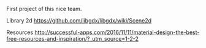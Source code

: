 First project of this nice team.

Library 2d https://github.com/libgdx/libgdx/wiki/Scene2d

Resources http://successful-apps.com/2016/11/11/material-design-the-best-free-resources-and-inspiration/?_utm_source=1-2-2